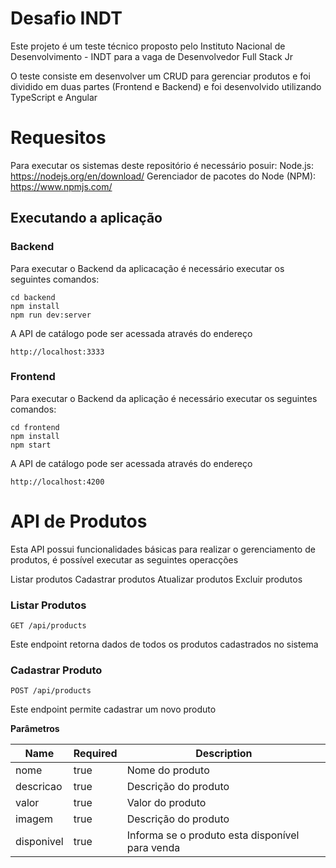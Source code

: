 # Desafio INDT

Este projeto é um teste técnico proposto pelo Instituto Nacional de Desenvolvimento - INDT para a vaga de Desenvolvedor Full Stack Jr

O teste consiste em desenvolver um CRUD para gerenciar produtos e foi dividido em duas partes (Frontend e Backend) e foi desenvolvido utilizando TypeScript e Angular

# Requesitos

Para executar os sistemas deste repositório é necessário posuir:
Node.js: https://nodejs.org/en/download/
Gerenciador de pacotes do Node (NPM): https://www.npmjs.com/

## Executando a aplicação

### Backend

Para executar o Backend da aplicacação é necessário executar os seguintes comandos:
  ```
  cd backend 
  npm install 
  npm run dev:server
  ```
A API de catálogo pode ser acessada através do endereço
    
    http://localhost:3333
    
### Frontend
Para executar o Backend da aplicação é necessário executar os seguintes comandos:
  ```
  cd frontend 
  npm install 
  npm start
  ```
A API de catálogo pode ser acessada através do endereço
    
    http://localhost:4200
    
# API de Produtos

Esta API possui funcionalidades básicas para realizar o gerenciamento de produtos, é possível executar as seguintes operacções

Listar produtos
Cadastrar produtos
Atualizar produtos
Excluir produtos

### Listar Produtos

`GET /api/products`

Este endpoint retorna dados de todos os produtos cadastrados no sistema

### Cadastrar Produto

`POST /api/products`

Este endpoint permite cadastrar um novo produto

**Parâmetros**

Name | Required | Description
-----|-----------|----------
nome   | true | Nome do produto
descricao | true  | Descrição do produto
valor | true  | Valor do produto
imagem | true  | Descrição do produto
disponivel | true | Informa se o produto esta disponível para venda 

